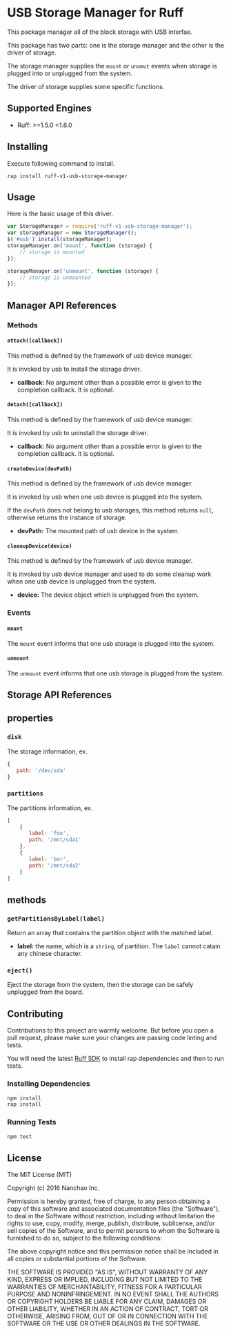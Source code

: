 # USB Storage Manager for Ruff

This package manager all of the block storage with USB interfae.

This package has two parts: one is the storage manager and the other is the driver of storage.

The storage manager supplies the `mount` or `unomut` events when storage is plugged into or unplugged from the system.

The driver of storage supplies some specific functions.

## Supported Engines

* Ruff: >=1.5.0 <1.6.0

## Installing

Execute following command to install.
```shell
rap install ruff-v1-usb-storage-manager
```

## Usage

Here is the basic usage of this driver.

```js
var StorageManager = require('ruff-v1-usb-storage-manager');
var storageManager = new StorageManager();
$('#usb').install(storageManager);
storageManager.on('mount', function (storage) {
    // storage is mounted
});

storageManager.on('unmount', function (storage) {
    // storage is unmounted
});
```

## Manager API References

### Methods

#### `attach([callback])`

This method is defined by the framework of usb device manager.

It is invoked by usb to install the storage driver.

- **callback:** No argument other than a possible error is given to the completion callback. It is optional.

#### `detach([callback])`

This method is defined by the framework of usb device manager.

It is invoked by usb to uninstall the storage driver.

- **callback:** No argument other than a possible error is given to the completion callback. It is optional.

#### `createDevice(devPath)`

This method is defined by the framework of usb device manager.

It is invoked by usb when one usb device is plugged into the system.

If the `devPath` does not belong to usb storages, this method returns `null`, otherwise returns the instance of storage.

- **devPath:** The mounted path of usb device in the system.

#### `cleanupDevice(device)`

This method is defined by the framework of usb device manager.

It is invoked by usb device manager and used to do some cleanup work when one usb device is unplugged from the system.

- **device:** The device object which is unplugged from the system.

### Events

#### `mount`

The `mount` event informs that one usb storage is plugged into the system.

#### `unmount`

The `unmount` event informs that one usb storage is plugged from the system.

## Storage API References

## properties

### `disk`

The storage information, ex.

```js
{
   path: '/dev/sda'
}
```

### `partitions`

The partitions information, ex.

```js
[
    {
       label: 'foo',
       path: '/mnt/sda1'
    },
    {
       label: 'bar',
       path: '/mnt/sda2'
    }
]
```

## methods

### `getPartitionsByLabel(label)`

Return an array that contains the partition object with the matched label.

- **label:** the name, which is a `string`, of partition. The `label` cannot catain any chinese character.

### `eject()`

Eject the storage from the system, then the storage can be safely unplugged from the board.

## Contributing

Contributions to this project are warmly welcome. But before you open a pull request, please make sure your changes are passing code linting and tests.

You will need the latest [Ruff SDK](https://ruff.io/) to install rap dependencies and then to run tests.

### Installing Dependencies

```sh
npm install
rap install
```

### Running Tests

```sh
npm test
```

## License

The MIT License (MIT)

Copyright (c) 2016 Nanchao Inc.

Permission is hereby granted, free of charge, to any person obtaining a copy of this software and associated documentation files (the "Software"), to deal in the Software without restriction, including without limitation the rights to use, copy, modify, merge, publish, distribute, sublicense, and/or sell copies of the Software, and to permit persons to whom the Software is furnished to do so, subject to the following conditions:

The above copyright notice and this permission notice shall be included in all copies or substantial portions of the Software.

THE SOFTWARE IS PROVIDED "AS IS", WITHOUT WARRANTY OF ANY KIND, EXPRESS OR IMPLIED, INCLUDING BUT NOT LIMITED TO THE WARRANTIES OF MERCHANTABILITY, FITNESS FOR A PARTICULAR PURPOSE AND NONINFRINGEMENT. IN NO EVENT SHALL THE AUTHORS OR COPYRIGHT HOLDERS BE LIABLE FOR ANY CLAIM, DAMAGES OR OTHER LIABILITY, WHETHER IN AN ACTION OF CONTRACT, TORT OR OTHERWISE, ARISING FROM, OUT OF OR IN CONNECTION WITH THE SOFTWARE OR THE USE OR OTHER DEALINGS IN THE SOFTWARE.
